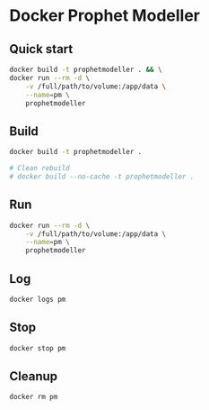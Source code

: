 # Docker Prophet Modeller

## Quick start

```sh
docker build -t prophetmodeller . && \
docker run --rm -d \
    -v /full/path/to/volume:/app/data \
    --name=pm \
    prophetmodeller
```

## Build

```sh
docker build -t prophetmodeller .

# Clean rebuild
# docker build --no-cache -t prophetmodeller .
```

## Run

```sh
docker run --rm -d \
    -v /full/path/to/volume:/app/data \
    --name=pm \
    prophetmodeller
```

## Log

```sh
docker logs pm
```

## Stop

```sh
docker stop pm
```

## Cleanup

```sh
docker rm pm
```
